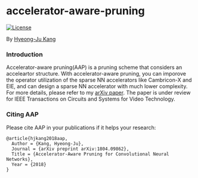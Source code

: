 # accelerator-aware-pruning

[![License](https://img.shields.io/badge/license-BSD-blue.svg)](LICENSE)

By [Hyeong-Ju Kang](http://)

### Introduction

Accelerator-aware pruning(AAP) is a pruning scheme that considers an acceleartor
	structure.
With accelerator-aware pruning, you can imporove the operator utilization
	of the sparse NN accelerators like Cambricon-X and EIE,
	and can design a sparse NN accelerator with much lower complexity.
For more details, please refer to my [arXiv paper](http://arxiv.org/abs/1804.09862).
The paper is under review for IEEE Transactions on
	Circuits and Systems for Video Technology.

### Citing AAP

Please cite AAP in your publications if it helps your research:

    @article{hjkang2018aap,
      Author = {Kang, Hyeong-Ju},
      Journal = {arXiv preprint arXiv:1804.09862},
      Title = {Accelerator-Aware Pruning for Convolutional Neural Networks},
      Year = {2018}
    }
